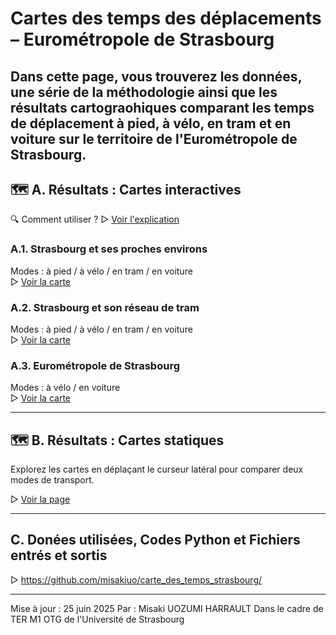 # Cartes des temps des déplacements – Eurométropole de Strasbourg

Dans cette page, vous trouverez les données, une série de la méthodologie ainsi que les résultats cartograohiques 
comparant les temps de déplacement à **pied, à vélo, en tram et en voiture** sur le territoire de l'Eurométropole de Strasbourg.
---

## 🗺️ A. Résultats : Cartes interactives

🔍 Comment utiliser ?
▷ [Voir l'explication](/autres/howtouse.png)

### A.1. Strasbourg et ses proches environs  
Modes : à pied / à vélo / en tram / en voiture  
▷ [Voir la carte](3_carte_echelle_1_sorities_finales/carte_finale_centre.html)

### A.2. Strasbourg et son réseau de tram  
Modes : à pied / à vélo / en tram / en voiture  
▷ [Voir la carte](3_carte_echelle_2_sorities_finales/carte_finale_réseaux.html)

### A.3. Eurométropole de Strasbourg  
Modes : à vélo / en voiture  
▷ [Voir la carte](6_carte_echelle_3_sorties_finales/carte_finale_EPCI.html)

---

## 🗺️ B. Résultats : Cartes statiques

Explorez les cartes en déplaçant le curseur latéral pour comparer deux modes de transport.

▷ [Voir la page](cartes_statiques_comparaison_slider/cartes_statiques_comparaison.html)

---

##  C. Donées utilisées, Codes Python et Fichiers entrés et sortis 

▷ https://github.com/misakiuo/carte_des_temps_strasbourg/

---
Mise à jour :  25 juin 2025
Par : Misaki UOZUMI HARRAULT
Dans le cadre de TER M1 OTG de l'Université de Strasbourg
